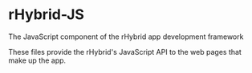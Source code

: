 # rHybrid-JS
The JavaScript component of the rHybrid app development framework

These files provide the rHybrid's JavaScript API to the web pages that make up the app.
